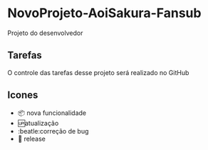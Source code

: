 # NovoProjeto-AoiSakura-Fansub

 Projeto do desenvolvedor
## Tarefas 
O controle das tarefas desse projeto será realizado no GitHub

## Icones

- :package: nova funcionalidade
- :up:atualização 
- :beatle:correção de bug
- :checkered_flag: release
